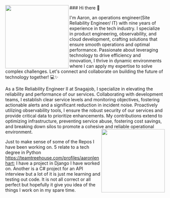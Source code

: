 <img src='https://github.com/airinnlionhart/airinnlionhart/assets/49368013/079eb812-1b23-4d31-828f-11ae05b9d292' width=200 align="left"/> ### Hi there 👋 

I'm Aaron, an operations engineer(Site Reliability Engineer/ IT) with nine years of experience in the tech industry. I specialize in product engineering, observability, and cloud development, crafting solutions that ensure smooth operations and optimal performance. Passionate about leveraging technology to drive efficiency and innovation, I thrive in dynamic environments where I can apply my expertise to solve complex challenges. Let's connect and collaborate on building the future of technology together! 💻✨

As a Site Reliability Engineer II at Snagajob, I specialize in elevating the reliability and performance of our services. Collaborating with development teams, I establish clear service levels and monitoring objectives, fostering actionable alerts and a significant reduction in incident noise. Proactively utilizing observability tools, I ensure the robust security of our services and provide critical data to prioritize enhancements. My contributions extend to optimizing infrastructure, preventing service abuse, fostering cost savings, and breaking down silos to promote a cohesive and reliable operational environment. <img src="https://github.com/airinnlionhart/airinnlionhart/assets/49368013/ca08d47a-c49d-4404-92d4-c9e44fa6cf79" width=200 height=200px align="right"/>

Just to make sense of some of the Repos I have been working on. 5 relate to a tech degree in Python https://teamtreehouse.com/profiles/aaronlenhart; I have a project in Django I have worked on. Another is a C# project for an API interview but a lot of it is just me learning and testing out code. It is not all correct or all perfect but hopefully it give you idea of the things I work on in my spare time. 


